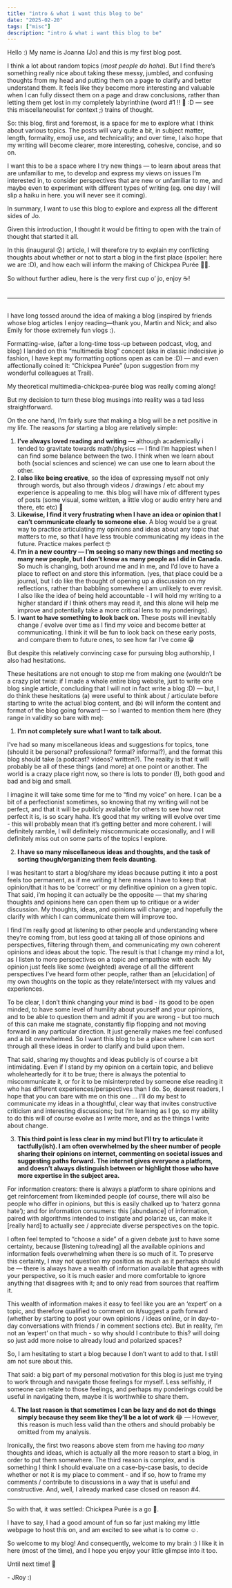 ```yaml
---
title: "intro & what i want this blog to be"
date: "2025-02-20"
tags: ["misc"]
description: "intro & what i want this blog to be"
---
```


Hello :) My name is Joanna (Jo) and this is my first blog post.

I think a lot about random topics (_most people do haha_). But I find there’s something really nice about taking these messy, jumbled, and confusing thoughts from my head and putting them on a page to clarify and better understand them. It feels like they become more interesting and valuable when I can fully dissect them on a page and draw conclusions, rather than letting them get lost in my completely labyrinthine (word #1 !! 🎉 :D — see this miscellaneoulist for context ;) trains of thought.

So: this blog, first and foremost, is a space for me to explore what I think about various topics. The posts will vary quite a bit, in subject matter, length, formality, emoji use, and technicality; and over time, I also hope that my writing will become clearer, more interesting, cohesive, concise, and so on.

I want this to be a space where I try new things — to learn about areas that are unfamiliar to me, to develop and express my views on issues I’m interested in, to consider perspectives that are new or unfamiliar to me, and maybe even to experiment with different types of writing (eg. one day I will slip a haiku in here. you will never see it coming).

In summary, I want to use this blog to explore and express all the different sides of Jo.

Given this introduction, I thought it would be fitting to open with the train of thought that started it all.

In this (inaugural 😮) article, I will therefore try to explain my conflicting thoughts about whether or not to start a blog in the first place (spoiler: here we are :D), and how each will inform the making of Chickpea Purée 🧑‍🍳.

So without further adieu, here is the very first cup o’ jo, enjoy ☕!  
<br>

---

<br>
I have long tossed around the idea of making a blog (inspired by friends whose blog articles I enjoy reading—thank you, Martin and Nick; and also Emily for those extremely fun vlogs :).

Formatting-wise, (after a long-time toss-up between podcast, vlog, and blog) I landed on this “multimedia blog” concept (aka in classic indecisive jo fashion, I have kept my formatting options open as can be :D) — and even affectionally coined it: “Chickpea Purée” (upon suggestion from my wonderful colleagues at Trail).

My theoretical multimedia-chickpea-purée blog was really coming along!

But my decision to turn these blog musings into reality was a tad less straightforward.

On the one hand, I’m fairly sure that making a blog will be a net positive in my life. The reasons _for_ starting a blog are relatively simple:

1. **I’ve always loved reading and writing** — although academically i tended to gravitate towards math/physics — I find I’m happiest when I can find some balance between the two. I think when we learn about both (social sciences and science) we can use one to learn about the other.
2. **I also like being creative**, so the idea of expressing myself not only through words, but also through videos / drawings / etc about my experience is appealing to me. this blog will have mix of different types of posts (some visual, some written, a little vlog or audio entry here and there, etc etc) 🎨
3. **Likewise, I find it very frustrating when I have an idea or opinion that I can’t communicate clearly to someone else.** A blog would be a great way to practice articulating my opinions and ideas about any topic that matters to me, so that I have less trouble communicating my ideas in the future. Practice makes perfect 🤓
4. **I’m in a new country — I’m seeing so many new things and meeting so many new people, but I don’t know as many people as I did in Canada.** So much is changing, both around me and in me, and I’d love to have a place to reflect on and store this information. (yes, that place could be a journal, but I do like the thought of opening up a discussion on my reflections, rather than babbling somewhere I am unlikely to ever revisit. I also like the idea of being held accountable - I will hold my writing to a higher standard if I think others may read it, and this alone will help me improve and potentially take a more critical lens to my ponderings).
5. I **want to have something to look back on.** These posts will inevitably change / evolve over time as I find my voice and become better at communicating. I think it will be fun to look back on these early posts, and compare them to future ones, to see how far I’ve come 😁

But despite this relatively convincing case for pursuing blog authorship, I also had hesitations.

These hesitations are not enough to stop me from making one (wouldn’t be a crazy plot twist: if I made a whole entire blog website, just to write one blog single article, concluding that I will not in fact write a blog :D) — but, I do think these hesitations (a) were useful to think about / articulate before starting to write the actual blog content, and (b) will inform the content and format of the blog going forward — so I wanted to mention them here (they range in validity so bare with me):

1. **I’m not completely sure what I want to talk about.**

I’ve had so many miscellaneous ideas and suggestions for topics, tone (should it be personal? professional? formal? informal?), and the format this blog should take (a podcast? videos? written?). The reality is that it will probably be all of these things (and more) at one point or another. The world is a crazy place right now, so there is lots to ponder (!), both good and bad and big and small.

I imagine it will take some time for me to “find my voice” on here. I can be a bit of a perfectionist sometimes, so knowing that my writing will not be perfect, and that it will be publicly available for others to see how not perfect it is, is so scary haha. It’s good that my writing will evolve over time - this will probably mean that it’s getting better and more coherent. I will definitely ramble, I will definitely miscommunicate occasionally, and I will definitely miss out on some parts of the topics I explore.

2. **I have so many miscellaneous ideas and thoughts, and the task of sorting though/organizing them feels daunting**.

I was hesitant to start a blog/share my ideas because putting it into a post feels too permanent, as if me writing it here means I have to keep that opinion/that it has to be ‘correct’ or my definitive opinion on a given topic. That said, i’m hoping it can actually be the opposite — that my sharing thoughts and opinions here can open them up to critique or a wider discussion. My thoughts, ideas, and opinions will change; and hopefully the clarify with which I can communicate them will improve too.

I find I’m really good at listening to other people and understanding where they’re coming from, but less good at taking all of those opinions and perspectives, filtering through them, and communicating my own coherent opinions and ideas about the topic. The result is that I change my mind a lot, as I listen to more perspectives on a topic and empathise with each: My opinion just feels like some (weighted) average of all the different perspectives I’ve heard form other people, rather than an [elucidation] of my own thoughts on the topic as they relate/intersect with my values and experiences.

To be clear, I don’t think changing your mind is bad - its good to be open minded, to have some level of humility about yourself and your opinions, and to be able to question them and admit if you are wrong - but too much of this can make me stagnate, constantly flip flopping and not moving forward in any particular direction. It just generally makes me feel confused and a bit overwhelmed. So I want this blog to be a place where I can sort through all these ideas in order to clarify and build upon them.

That said, sharing my thoughts and ideas publicly is of course a bit intimidating. Even if I stand by my opinion on a certain topic, and believe wholeheartedly for it to be true; there is always the potential to miscommunicate it, or for it to be misinterpreted by someone else reading it who has different experiences/perspectives than I do. So, dearest readers, I hope that you can bare with me on this one … I’ll do my best to communicate my ideas in a thoughtful, clear way that invites constructive criticism and interesting discussions; but I’m learning as I go, so my ability to do this will of course evolve as I write more, and as the things I write about change.

3. **This third point is less clear in my mind but I’ll try to articulate it tactfully(ish). I am often overwhelmed by the sheer number of people sharing their opinions on internet, commenting on societal issues and suggesting paths forward. The internet gives everyone a platform, and doesn’t always distinguish between or highlight those who have more expertise in the subject area.**

For information creators: there is always a platform to share opinions and get reinforcement from likeminded people (of course, there will also be people who differ in opinions, but this is easily chalked up to ‘haterz gonna hate’); and for information consumers: this [abundance] of information, paired with algorithms intended to instigate and polarize us, can make it [really hard] to actually see / appreciate diverse perspectives on the topic.

I often feel tempted to “choose a side” of a given debate just to have some certainty, because [listening to/reading] all the available opinions and information feels overwhelming when there is so much of it. To preserve this certainty, I may not question my position as much as it perhaps should be — there is always have a wealth of information available that agrees with your perspective, so it is much easier and more comfortable to ignore anything that disagrees with it; and to only read from sources that reaffirm it.

This wealth of information makes it easy to feel like you are an ‘expert’ on a topic, and therefore qualified to comment on it/suggest a path forward (whether by starting to post your own opinions / ideas online, or in day-to-day conversations with friends / in comment sections etc). But in reality, I’m not an ‘expert’ on that much - so why should I contribute to this? will doing so just add more noise to already loud and polarized spaces?

So, I am hesitating to start a blog because I don’t want to add to that. I still am not sure about this.

That said: a big part of my personal motivation for this blog is just me trying to work through and navigate those feelings for myself. Less selfishly, if someone can relate to those feelings, and perhaps my ponderings could be useful in navigating them, maybe it is worthwhile to share them.

4. **The last reason is that sometimes I can be lazy and do not do things simply because they seem like they’ll be a lot of work** 😂 — However, this reason is much less valid than the others and should probably be omitted from my analysis.

Ironically, the first two reasons above stem from me having _too many_ thoughts and ideas, which is actually all the more reason to start a blog, in order to put them somewhere. The third reason is complex, and is something I think I should evaluate on a case-by-case basis, to decide whether or not it is my place to comment - and if so, how to frame my comments / contribute to discussions in a way that is useful and constructive. And, well, I already marked case closed on reason #4.

---

So with that, it was settled: Chickpea Purée is a go 🫡.

I have to say, I had a good amount of fun so far just making my little webpage to host this on, and am excited to see what is to come ☺️.

So welcome to my blog! And consequently, welcome to my brain :) I like it in here (most of the time), and I hope you enjoy your little glimpse into it too.

Until next time! 👋

\- JRoy :)
